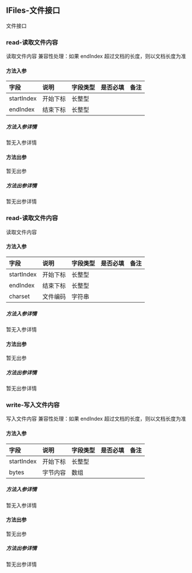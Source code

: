 ## IFiles-文件接口

文件接口

### read-读取文件内容

读取文件内容
兼容性处理：如果 endIndex 超过文档的长度，则以文档长度为准

#### 方法入参

| 字段 | 说明 | 字段类型 | 是否必填 | 备注 |
|:---|:---|:---|:---|:----|
| startIndex | 开始下标 | 长整型 |  |  |
| endIndex | 结束下标 | 长整型 |  |  |

##### 方法入参详情

暂无入参详情

#### 方法出参

暂无出参

##### 方法出参详情

暂无出参详情

### read-读取文件内容

读取文件内容

#### 方法入参

| 字段 | 说明 | 字段类型 | 是否必填 | 备注 |
|:---|:---|:---|:---|:----|
| startIndex | 开始下标 | 长整型 |  |  |
| endIndex | 结束下标 | 长整型 |  |  |
| charset | 文件编码 | 字符串 |  |  |

##### 方法入参详情

暂无入参详情

#### 方法出参

暂无出参

##### 方法出参详情

暂无出参详情

### write-写入文件内容

写入文件内容
兼容性处理：如果 endIndex 超过文档的长度，则以文档长度为准

#### 方法入参

| 字段 | 说明 | 字段类型 | 是否必填 | 备注 |
|:---|:---|:---|:---|:----|
| startIndex | 开始下标 | 长整型 |  |  |
| bytes | 字节内容 | 数组 |  |  |

##### 方法入参详情

暂无入参详情

#### 方法出参

暂无出参

##### 方法出参详情

暂无出参详情




